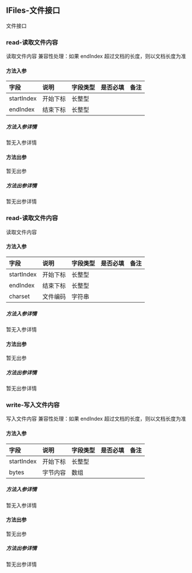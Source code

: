 ## IFiles-文件接口

文件接口

### read-读取文件内容

读取文件内容
兼容性处理：如果 endIndex 超过文档的长度，则以文档长度为准

#### 方法入参

| 字段 | 说明 | 字段类型 | 是否必填 | 备注 |
|:---|:---|:---|:---|:----|
| startIndex | 开始下标 | 长整型 |  |  |
| endIndex | 结束下标 | 长整型 |  |  |

##### 方法入参详情

暂无入参详情

#### 方法出参

暂无出参

##### 方法出参详情

暂无出参详情

### read-读取文件内容

读取文件内容

#### 方法入参

| 字段 | 说明 | 字段类型 | 是否必填 | 备注 |
|:---|:---|:---|:---|:----|
| startIndex | 开始下标 | 长整型 |  |  |
| endIndex | 结束下标 | 长整型 |  |  |
| charset | 文件编码 | 字符串 |  |  |

##### 方法入参详情

暂无入参详情

#### 方法出参

暂无出参

##### 方法出参详情

暂无出参详情

### write-写入文件内容

写入文件内容
兼容性处理：如果 endIndex 超过文档的长度，则以文档长度为准

#### 方法入参

| 字段 | 说明 | 字段类型 | 是否必填 | 备注 |
|:---|:---|:---|:---|:----|
| startIndex | 开始下标 | 长整型 |  |  |
| bytes | 字节内容 | 数组 |  |  |

##### 方法入参详情

暂无入参详情

#### 方法出参

暂无出参

##### 方法出参详情

暂无出参详情




